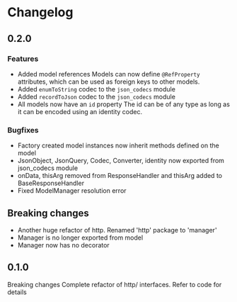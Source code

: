 # Changelog

## 0.2.0

### Features
- Added model references
    Models can now define `@RefProperty` attributes, which can be used as foreign
    keys to other models.
- Added `enumToString` codec to the `json_codecs` module
- Added `recordToJson` codec to the `json_codecs` module
- All models now have an `id` property
    The id can be of any type as long as it can be encoded using an identity codec.

### Bugfixes
- Factory created model instances now inherit methods defined on the model
- JsonObject, JsonQuery, Codec, Converter, identity now exported from json_codecs module
- onData, thisArg removed from ResponseHandler and thisArg added to BaseResponseHandler
- Fixed ModelManager resolution error

## Breaking changes
- Another huge refactor of http. Renamed 'http' package to 'manager'
- Manager is no longer exported from model
- Manager now has no decorator



## 0.1.0
Breaking changes
Complete refactor of http/ interfaces. Refer to code for details


